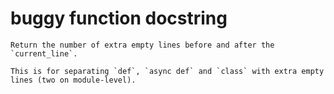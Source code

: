 # buggy function docstring

```text
Return the number of extra empty lines before and after the `current_line`.

This is for separating `def`, `async def` and `class` with extra empty
lines (two on module-level).
```
